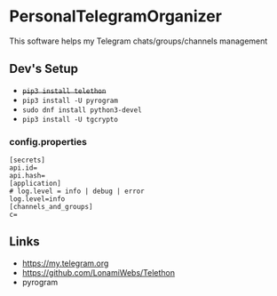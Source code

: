 # PersonalTelegramOrganizer

This software helps my Telegram chats/groups/channels management

## Dev's Setup

+ ~~```pip3 install telethon```~~
+ ```pip3 install -U pyrogram```
+ ```sudo dnf install python3-devel```
+ ```pip3 install -U tgcrypto```

### config.properties

```
[secrets]
api.id=
api.hash=
[application]
# log.level = info | debug | error
log.level=info
[channels_and_groups]
c=
```

## Links

+ https://my.telegram.org
+ https://github.com/LonamiWebs/Telethon
+ pyrogram
